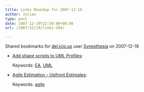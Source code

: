 ```yaml
---
title: Links Roundup for 2007-12-19
author: Julian
type: post
date: 2007-12-19T22:59:00+00:00
url: /2007/12/19/links-294/

---
```

Shared bookmarks for [del.icio.us][1] user  [Synesthesia][2] on 2007-12-19

  * [Add shape scripts to UML Profiles][3]:
   
    Keywords: [EA][4], [UML][5]
  * [Agile Estimation – Upfront Estimates][6]:
   
    Keywords: [agile][7]

 [1]: https://del.icio.us/
 [2]: https://del.icio.us/synesthesia
 [3]: https://www.sparxsystems.com/EAUserGuide/index.html?umlprofiles_2.htm "https://www.sparxsystems.com/EAUserGuide/index.html?umlprofiles_2.htm"
 [4]: https://del.icio.us/synesthesia/EA
 [5]: https://del.icio.us/synesthesia/UML
 [6]: https://leadinganswers.typepad.com/leading_answers/2007/11/agile-estimatio.html "https://leadinganswers.typepad.com/leading_answers/2007/11/agile-estimatio.html"
 [7]: https://del.icio.us/synesthesia/agile